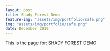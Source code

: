 ```yaml
---
layout: post
title: Shady Forest Demo
feature-img: "assets/img/portfolio/safe.png"
img: "assets/img/portfolio/safe.png"
date: December 2019
---
```


This is the page for: SHADY FOREST DEMO
